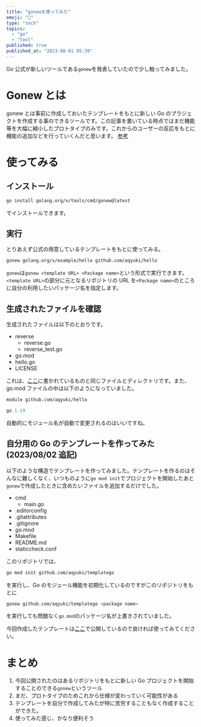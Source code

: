 ```yaml
---
title: "gonewを使ってみた"
emoji: "📝"
type: "tech"
topics:
  - "go"
  - "tool"
published: true
published_at: "2023-08-01 05:39"
---
```


Go 公式が新しいツールである`gonew`を発表していたので少し触ってみました。

# Gonew とは

gonew とは事前に作成しておいたテンプレートをもとに新しい Go のプラジェクトを作成する事のできるツールです。この記事を書いている時点ではまだ機能等を大幅に縮小したプロトタイプのみです。これからのユーザーの反応をもとに 機能の追加などを行っていくんだと思います。
[参考](https://go.dev/blog/gonew)

# 使ってみる

## インストール

```bash
go install golang.org/x/tools/cmd/gonew@latest
```

でインストールできます。

## 実行

とりあえず公式の用意しているテンプレートをもとに使ってみる。

```bash
gonew golang.org/x/example/hello github.com/aqyuki/hello
```

`gonew`は`gonew <template URL> <Package name>`という形式で実行できます。`<template URL>`の部分に元となるリポジトリの URL を`<Package name>`のところに自分の利用したいパッケージ名を指定します。

## 生成されたファイルを確認

生成されたファイルは以下のとおりです。

- reverse
  - reverse.go
  - reverse_test.go
- go.mod
- hello.go
- LICENSE

これは、[ここ](https://pkg.go.dev/golang.org/x/example/hello)に書かれているものと同じファイルとディレクトリです。また、go.mod ファイルの中は以下のようになっていました。

```:go.mod
module github.com/aqyuki/hello

go 1.19
```

自動的にモジュール名が自動で変更されるのはいいですね。

## 自分用の Go のテンプレートを作ってみた (2023/08/02 追記)

以下のような構造でテンプレートを作ってみました。テンプレートを作るのはそんなに難しくなく、いつものように`go mod init`でプロジェクトを開始したあと`gonew`で作成したときに含めたいファイルを追加するだけでした。

- cmd
  - main.go
- .editorconfig
- .gitattributes
- .gitignore
- go.mod
- Makefile
- README.md
- staticcheck.conf

このリポジトリでは、

```bash
go mod init github.com/aqyuki/templatego
```

を実行し、Go のモジュール機能を初期化しているのですがこのリポジトリをもとに

```bash
gonew github.com/aqyuki/templatego <package name>
```

を実行しても問題なく`go.mod`のパッケージ名が上書きされていました。

今回作成したテンプレートは[ここ](https://github.com/aqyuki/templatego)で公開しているので良ければ使ってみてください。

# まとめ

1. 今回公開されたのはあるリポジトリをもとに新しい Go プロジェクトを開始することのできる`gonew`というツール
2. まだ、プロトタイプのためこれから仕様が変わっていく可能性がある
3. テンプレートを自分で作成してみたが特に苦労することもなく作成することができた。
4. 使ってみた感じ、かなり便利そう
